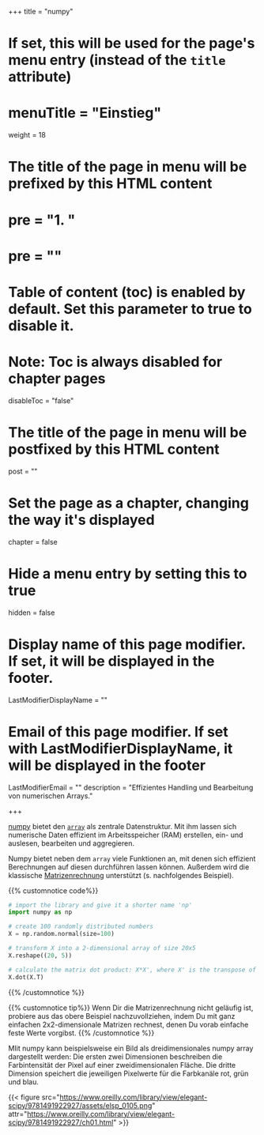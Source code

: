 +++
title = "numpy"
# If set, this will be used for the page's menu entry (instead of the `title` attribute)
# menuTitle = "Einstieg"
weight = 18
# The title of the page in menu will be prefixed by this HTML content
# pre = "<b>1. </b>"
# pre = "<i class='fab fa-github'></i>"
# Table of content (toc) is enabled by default. Set this parameter to true to disable it.
# Note: Toc is always disabled for chapter pages
disableToc = "false"
# The title of the page in menu will be postfixed by this HTML content
post = ""
# Set the page as a chapter, changing the way it's displayed
chapter = false
# Hide a menu entry by setting this to true
hidden = false
# Display name of this page modifier. If set, it will be displayed in the footer.
LastModifierDisplayName = ""
# Email of this page modifier. If set with LastModifierDisplayName, it will be displayed in the footer
LastModifierEmail = ""
description = "Effizientes Handling und Bearbeitung von numerischen Arrays."

+++

[numpy](https://numpy.org/) bietet den [`array`](https://docs.scipy.org/doc/numpy/reference/generated/numpy.array.html) als zentrale Datenstruktur. Mit ihm lassen sich numerische Daten effizient im Arbeitsspeicher (RAM) erstellen, ein- und auslesen, bearbeiten und aggregieren.

Numpy bietet neben dem `array` viele Funktionen an, mit denen sich effizient Berechnungen auf diesen durchführen lassen können. Außerdem wird die klassische [Matrizenrechnung](https://de.wikipedia.org/wiki/Matrix_(Mathematik)) unterstützt (s. nachfolgendes Beispiel).

{{% customnotice code%}}
```python
# import the library and give it a shorter name 'np'
import numpy as np

# create 100 randomly distributed numbers
X = np.random.normal(size=100)

# transform X into a 2-dimensional array of size 20x5
X.reshape((20, 5))

# calculate the matrix dot product: X*X', where X' is the transpose of X
X.dot(X.T)
```
{{% /customnotice %}}



{{% customnotice tip%}}
Wenn Dir die Matrizenrechnung nicht geläufig ist, probiere aus das obere Beispiel nachzuvollziehen, indem Du mit ganz einfachen 2x2-dimensionale Matrizen rechnest, denen Du vorab einfache feste Werte vorgibst.
{{% /customnotice %}}



MIit numpy kann beispielsweise ein Bild als dreidimensionales numpy array dargestellt werden: Die ersten zwei Dimensionen beschreiben die Farbintensität der Pixel auf einer zweidimensionalen Fläche. Die dritte Dimension speichert die jeweiligen Pixelwerte für die Farbkanäle rot, grün und blau.

{{< figure src="https://www.oreilly.com/library/view/elegant-scipy/9781491922927/assets/elsp_0105.png" attr="https://www.oreilly.com/library/view/elegant-scipy/9781491922927/ch01.html" >}}

